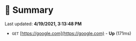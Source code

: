 # 📖 Summary
Last updated: **4/19/2021, 3:13:48 PM**

- `GET` [https://google.com](https://google.com) - **Up** (171ms)
